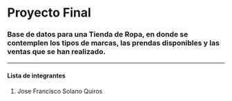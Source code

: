 # Proyecto Final

### Base de datos para una Tienda de Ropa, en donde se contemplen los tipos de marcas, las prendas disponibles y las ventas que se han realizado.
---------------

#### Lista de integrantes

<ol>
  <li>Jose Francisco Solano Quiros</li>
</ol> 
